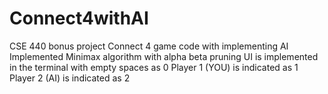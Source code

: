 # Connect4withAI
CSE 440 bonus project
Connect 4 game code with implementing AI
Implemented Minimax algorithm with alpha beta pruning
UI is implemented in the terminal with empty spaces as 0
Player 1 (YOU) is indicated as 1
Player 2 (AI) is indicated as 2
